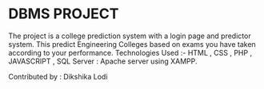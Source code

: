 # DBMS PROJECT
The project is a college prediction system with a login page and predictor system. This predict Engineering Colleges based on exams you have taken according to your performance.
Technologies Used :- HTML , CSS , PHP , JAVASCRIPT , SQL
Server : Apache server using XAMPP.

Contributed by : Dikshika Lodi
